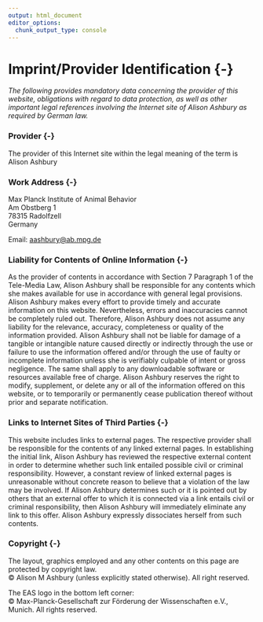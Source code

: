 ```yaml
---
output: html_document
editor_options:
  chunk_output_type: console
---
```





# Imprint/Provider Identification {-}

*The following provides mandatory data concerning the provider of this website, obligations with regard to data protection, as well as other important legal references involving the Internet site of Alison Ashbury as required by German law.*

### Provider {-}
The provider of this Internet site within the legal meaning of the term is Alison Ashbury

### Work Address {-}
Max Planck Institute of Animal Behavior <br>
Am Obstberg 1 <br>
78315 Radolfzell <br>
Germany <br>

Email: aashbury@ab.mpg.de


### Liability for Contents of Online Information {-}
As the provider of contents in accordance with Section 7 Paragraph 1 of the Tele-Media Law, Alison Ashbury shall be responsible for any contents which she makes available for use in accordance with general legal provisions. Alison Ashbury makes every effort to provide timely and accurate information on this website. Nevertheless, errors and inaccuracies cannot be completely ruled out. Therefore, Alison Ashbury does not assume any liability for the relevance, accuracy, completeness or quality of the information provided. Alison Ashbury shall not be liable for damage of a tangible or intangible nature caused directly or indirectly through the use or failure to use the information offered and/or through the use of faulty or incomplete information unless she is verifiably culpable of intent or gross negligence. The same shall apply to any downloadable software or resources available free of charge. Alison Ashbury reserves the right to modify, supplement, or delete any or all of the information offered on this website, or to temporarily or permanently cease publication thereof without prior and separate notification.

### Links to Internet Sites of Third Parties {-}
This website includes links to external pages. The respective provider shall be responsible for the contents of any linked external pages. In establishing the initial link, Alison Ashbury has reviewed the respective external content in order to determine whether such link entailed possible civil or criminal responsibility. However, a constant review of linked external pages is unreasonable without concrete reason to believe that a violation of the law may be involved. If Alison Ashbury determines such or it is pointed out by others that an external offer to which it is connected via a link entails civil or criminal responsibility, then Alison Ashbury will immediately eliminate any link to this offer. Alison Ashbury expressly dissociates herself from such contents.

### Copyright {-}
The layout, graphics employed and any other contents on this page are protected by copyright law. <br>
© Alison M Ashbury (unless explicitly stated otherwise). All right reserved. 

The EAS logo in the bottom left corner: <br>
© Max-Planck-Gesellschaft zur Förderung der Wissenschaften e.V., Munich. All rights reserved.
